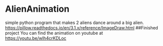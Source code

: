 # AlienAnimation
simple python program that makes 2 aliens dance around a big alien.
https://pillow.readthedocs.io/en/3.1.x/reference/ImageDraw.html
##Finished project
You can find the animation on youtube at https://youtu.be/wIh4crKDLoc
